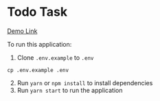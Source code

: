 # Todo Task

[Demo Link](https://calm-sawine-dd1c6b.netlify.app/)

To run this application:

1. Clone `.env.example` to `.env`
  ```
  cp .env.example .env
  ```
2. Run `yarn` or `npm install` to install dependencies
3. Run `yarn start` to run the application

